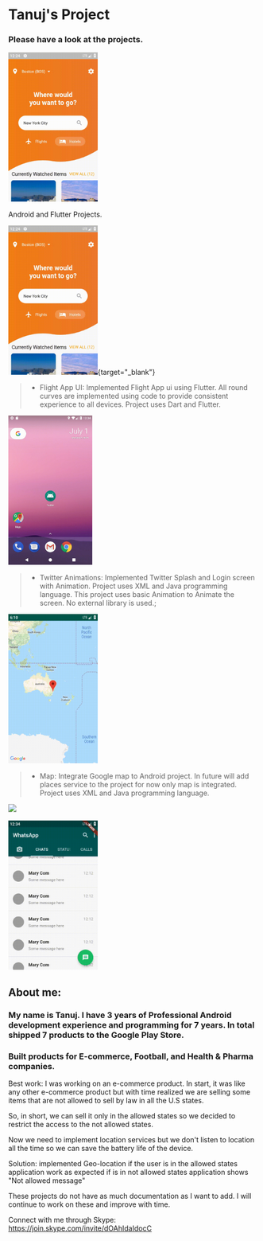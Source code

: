 # Tanuj's Project

### Please have a look at the projects.

<a href="https://github.com/tanuj22333/flight-app" target="_blank">
<img src="screenShots/flight.gif" height=300em></img>
</a>

Android and Flutter Projects.

[<img src="screenShots/flight.gif" height=300em></img>](https://github.com/tanuj22333/flight-app/){target="_blank"}

> * Flight App UI: Implemented Flight App ui using Flutter. All round curves are implemented using code to provide consistent experience to all devices. Project uses Dart and Flutter. 

[<img src="screenShots/twitter.gif" height=300em></img>](https://github.com/tanuj22333/twitter-animation)

> * Twitter Animations: Implemented Twitter Splash and Login screen with Animation. Project uses XML and Java programming language. 
This project uses basic Animation to Animate the screen. No external library is used.;

[<img src="screenShots/maps.gif" height=300em></img>](https://github.com/tanuj22333/map-demo)

> * Map: Integrate Google map to Android project. In future will add places service to the project for now only map is integrated. Project uses XML and Java programming language. 

[<img src="screenShots/gmail.gif" height=300em></img>](https://github.com/tanuj22333/gmail-ui)

[<img src="screenShots/whatsApp.gif" height=300em></img>](https://github.com/tanuj22333/whats-app-clone)


## About me:
### My name is Tanuj. I have 3 years of Professional Android development experience and programming for 7 years. In total shipped 7 products to the Google Play Store. 

### Built products for E-commerce, Football, and Health & Pharma companies. 

Best work:
I was working on an e-commerce product. In start, it was like any other e-commerce product but with time realized we are selling some items that are not allowed to sell by law in all the U.S states. 

So, in short, we can sell it only in the allowed states so we decided to restrict the access to the not allowed states. 

Now we need to implement location services but we don't listen to location all the time so we can save the battery life of the device. 

Solution: implemented Geo-location if the user is in the allowed states application work as expected if is in not allowed states application shows "Not allowed message"


These projects do not have as much documentation as I want to add. I will continue to work on these and improve with time.

Connect with me through Skype: https://join.skype.com/invite/dOAhIdaIdocC

